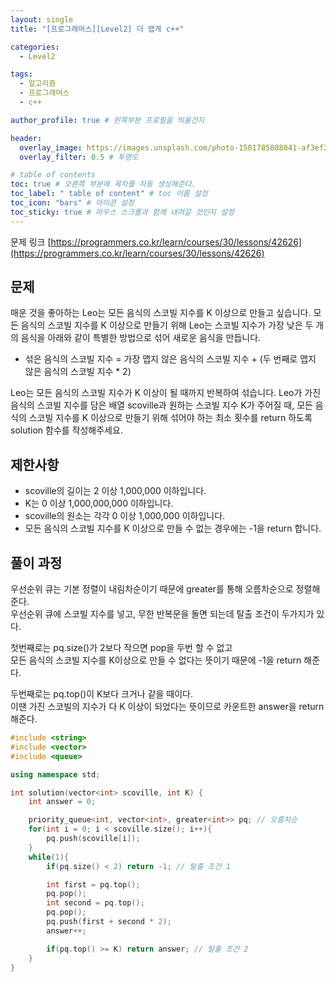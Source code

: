 ```yaml
---
layout: single
title: "[프로그래머스][Level2] 더 맵게 c++"

categories:
  - Level2

tags:
  - 알고리즘
  - 프로그래머스
  - c++

author_profile: true # 왼쪽부분 프로필을 띄울건지

header:
  overlay_image: https://images.unsplash.com/photo-1501785888041-af3ef285b470?ixlib=rb-1.2.1&ixid=eyJhcHBfaWQiOjEyMDd9&auto=format&fit=crop&w=1350&q=80
  overlay_filter: 0.5 # 투명도

# table of contents
toc: true # 오른쪽 부분에 목차를 자동 생성해준다.
toc_label: " table of content" # toc 이름 설정
toc_icon: "bars" # 아이콘 설정
toc_sticky: true # 마우스 스크롤과 함께 내려갈 것인지 설정
---
```


문제 링크 [https://programmers.co.kr/learn/courses/30/lessons/42626](https://programmers.co.kr/learn/courses/30/lessons/42626)

## 문제

매운 것을 좋아하는 Leo는 모든 음식의 스코빌 지수를 K 이상으로 만들고 싶습니다. 모든 음식의 스코빌 지수를 K 이상으로 만들기 위해 Leo는 스코빌 지수가 가장 낮은 두 개의 음식을 아래와 같이 특별한 방법으로 섞어 새로운 음식을 만듭니다.

- 섞은 음식의 스코빌 지수 = 가장 맵지 않은 음식의 스코빌 지수 + (두 번째로 맵지 않은 음식의 스코빌 지수 \* 2)

Leo는 모든 음식의 스코빌 지수가 K 이상이 될 때까지 반복하여 섞습니다.
Leo가 가진 음식의 스코빌 지수를 담은 배열 scoville과 원하는 스코빌 지수 K가 주어질 때, 모든 음식의 스코빌 지수를 K 이상으로 만들기 위해 섞어야 하는 최소 횟수를 return 하도록 solution 함수를 작성해주세요.

## 제한사항

- scoville의 길이는 2 이상 1,000,000 이하입니다.
- K는 0 이상 1,000,000,000 이하입니다.
- scoville의 원소는 각각 0 이상 1,000,000 이하입니다.
- 모든 음식의 스코빌 지수를 K 이상으로 만들 수 없는 경우에는 -1을 return 합니다.

## 풀이 과정

우선순위 큐는 기본 정렬이 내림차순이기 때문에 greater<int>를 통해 오름차순으로 정렬해준다.  
우선순위 큐에 스코빌 지수를 넣고, 무한 반복문을 돌면 되는데 탈출 조건이 두가지가 있다.

첫번째로는 pq.size()가 2보다 작으면 pop을 두번 할 수 없고  
모든 음식의 스코빌 지수를 K이상으로 만들 수 없다는 뜻이기 때문에 -1을 return 해준다.

두번째로는 pq.top()이 K보다 크거나 같을 때이다.  
이땐 가진 스코빌의 지수가 다 K 이상이 되었다는 뜻이므로 카운트한 answer을 return 해준다.

```c++
#include <string>
#include <vector>
#include <queue>

using namespace std;

int solution(vector<int> scoville, int K) {
    int answer = 0;

    priority_queue<int, vector<int>, greater<int>> pq; // 오름차순
    for(int i = 0; i < scoville.size(); i++){
        pq.push(scoville[i]);
    }
    while(1){
        if(pq.size() < 2) return -1; // 탈출 조건 1

        int first = pq.top();
        pq.pop();
        int second = pq.top();
        pq.pop();
        pq.push(first + second * 2);
        answer++;

        if(pq.top() >= K) return answer; // 탈출 조건 2
    }
}
```
